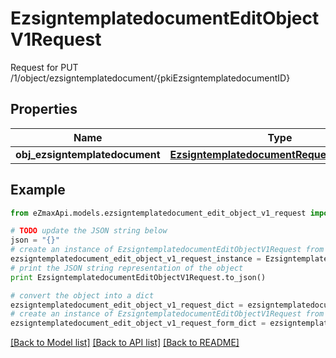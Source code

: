# EzsigntemplatedocumentEditObjectV1Request

Request for PUT /1/object/ezsigntemplatedocument/{pkiEzsigntemplatedocumentID}

## Properties
Name | Type | Description | Notes
------------ | ------------- | ------------- | -------------
**obj_ezsigntemplatedocument** | [**EzsigntemplatedocumentRequestCompound**](EzsigntemplatedocumentRequestCompound.md) |  | 

## Example

```python
from eZmaxApi.models.ezsigntemplatedocument_edit_object_v1_request import EzsigntemplatedocumentEditObjectV1Request

# TODO update the JSON string below
json = "{}"
# create an instance of EzsigntemplatedocumentEditObjectV1Request from a JSON string
ezsigntemplatedocument_edit_object_v1_request_instance = EzsigntemplatedocumentEditObjectV1Request.from_json(json)
# print the JSON string representation of the object
print EzsigntemplatedocumentEditObjectV1Request.to_json()

# convert the object into a dict
ezsigntemplatedocument_edit_object_v1_request_dict = ezsigntemplatedocument_edit_object_v1_request_instance.to_dict()
# create an instance of EzsigntemplatedocumentEditObjectV1Request from a dict
ezsigntemplatedocument_edit_object_v1_request_form_dict = ezsigntemplatedocument_edit_object_v1_request.from_dict(ezsigntemplatedocument_edit_object_v1_request_dict)
```
[[Back to Model list]](../README.md#documentation-for-models) [[Back to API list]](../README.md#documentation-for-api-endpoints) [[Back to README]](../README.md)


